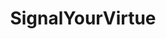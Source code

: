 ---
title: SignalYourVirtue
crosslinks:
- The_Donald
- IAmA
- livven
- CringeAnarchy
- autotldr
- LateStageCapitalism
- HumansBeingBros
- pics
- TheRedPill
---